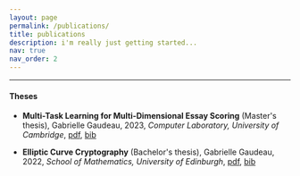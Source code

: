 ```yaml
---
layout: page
permalink: /publications/
title: publications
description: i'm really just getting started...
nav: true
nav_order: 2
---
```


<!-- _pages/publications.md -->

<!-- <h4 id="2024">2024</h4>

<h4 id="2023">2023</h4>

<h4 id="2022">2022</h4> -->
<hr>

<h4 id="theses">Theses</h4>
<ul>
  <li>
    <p><strong>Multi-Task Learning for Multi-Dimensional Essay Scoring</strong> (Master's thesis), Gabrielle Gaudeau, 2023, <em>Computer Laboratory, University of Cambridge</em>, <a href="/assets/pdf/mphil_thesis.pdf">pdf</a>, <a href="/assets/bibliography/gaudeau_multi_2023.bib">bib</a></p>
  </li>
  <li>
    <p><strong>Elliptic Curve Cryptography</strong> (Bachelor's thesis), Gabrielle Gaudeau, 2022, <em>School of Mathematics, University of Edinburgh</em>, <a href="/assets/pdf/bsc_hons_thesis.pdf">pdf</a>, <a href="/assets/bibliography/gaudeau_elliptic_2022.bib">bib</a></p>
  </li>
</ul>
